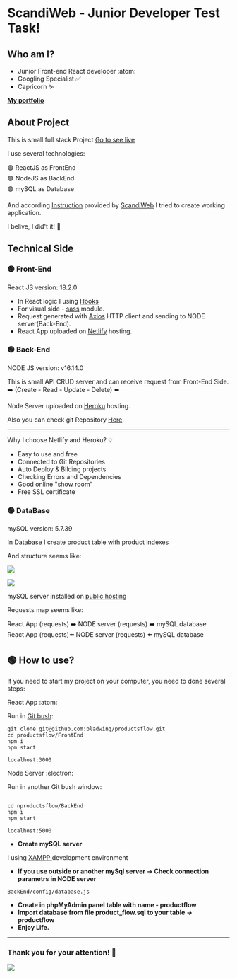 # ScandiWeb - Junior Developer Test Task!



## Who am I?

- Junior Front-end React developer :atom:
- Googling Specialist :white_check_mark:
- Capricorn :capricorn:

**[My portfolio ](https://timponarenko.netlify.app/)**


## About Project


This is small full stack Project [Go to see live](https://productlistcrud.netlify.app)

I use several technologies:

:green_circle: ReactJS as FrontEnd<br/>:green_circle: NodeJS as BackEnd<br/>:green_circle: mySQL as Database

And according [Instruction](https://www.notion.so/Junior-Developer-Test-Task-1b2184e40dea47df840b7c0cc638e61e) provided by [ScandiWeb](https://scandiweb.com/) 
I tried to create working application.

I belive, I did't it! :tada:



## Technical Side



### :green_circle: Front-End 

React JS version: 18.2.0

- In React logic I using [Hooks](https://reactjs.org/docs/hooks-intro.html) 
- For visual side - [sass](https://sass-lang.com/) module. 
- Request generated with [Axios](https://axios-http.com/docs/intro) HTTP client and sending to NODE server(Back-End).
- React App uploaded on [Netlify](https://productlistcrud.netlify.app/) hosting.


### :green_circle: Back-End

NODE JS version: v16.14.0

This is small API CRUD server and can receive request from Front-End Side. <br/>:arrow_right: (Create - Read - Update - Delete) 	:arrow_left:

Node Server uploaded on [Heroku](https://nodeapicrud.herokuapp.com/) hosting.

Also you can check git Repository [Here](https://github.com/bladwing/nodecrudapi).

---

Why I choose Netlify and Heroku? :bulb: 

- Easy to use and free
- Connected to Git Repositories
- Auto Deploy & Bilding projects
- Checking Errors and Dependencies
- Good online "show room"
- Free SSL certificate


### :green_circle: DataBase 

mySQL version: 5.7.39

In Database I create product table with product indexes 

And structure seems like: 

![](https://i.imgur.com/foQcFtg.png)

![](https://i.imgur.com/U1j1f8d.png)




mySQL server installed on [public hosting](https://www.cloud9.ge/) 



Requests map seems like: 

React App (requests) :arrow_right: NODE server (requests) :arrow_right: mySQL database <br/>React App (requests):arrow_left: NODE server (requests) :arrow_left: mySQL database


## :green_circle: How to use? 


If you need to start my project on your computer, you need to done several steps:

React App :atom:

Run in [Git bush](https://git-scm.com/downloads):

```
git clone git@github.com:bladwing/productsflow.git
cd productsflow/FrontEnd
npm i
npm start

localhost:3000
```


Node Server :electron:

Run in another Git bush window:

```

cd nproductsflow/BackEnd
npm i
npm start

localhost:5000
```

- **Create mySQL server**

I using [XAMPP ](https://www.apachefriends.org/index.html) development environment

- **If you use outside or another mySql server -> Check connection parametrs in NODE server**

```
BackEnd/config/database.js
```

- **Create in phpMyAdmin panel table with name - productflow**
- **Import database from file product_flow.sql to your table -> productflow** 
- **Enjoy Life.**



--- 

### Thank you for your attention! :high_brightness: 

![](https://i.imgur.com/1xEdYDY.gif)



